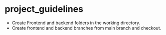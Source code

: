 # project_guidelines



* Create Frontend and backend folders in the working directory.
* Create frontend and backend branches from main branch and checkout.